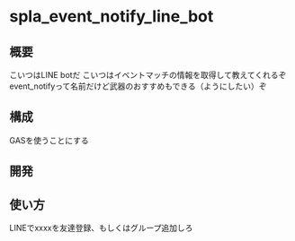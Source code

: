 # spla_event_notify_line_bot

## 概要
こいつはLINE botだ
こいつはイベントマッチの情報を取得して教えてくれるぞ
event_notifyって名前だけど武器のおすすめもできる（ようにしたい）ぞ

## 構成
GASを使うことにする

## 開発


## 使い方
LINEでxxxxを友達登録、もしくはグループ追加しろ
